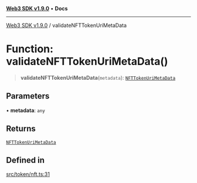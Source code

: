 [**Web3 SDK v1.9.0**](../README.md) • **Docs**

***

[Web3 SDK v1.9.0](../globals.md) / validateNFTTokenUriMetaData

# Function: validateNFTTokenUriMetaData()

> **validateNFTTokenUriMetaData**(`metadata`): [`NFTTokenUriMetaData`](../interfaces/NFTTokenUriMetaData.md)

## Parameters

• **metadata**: `any`

## Returns

[`NFTTokenUriMetaData`](../interfaces/NFTTokenUriMetaData.md)

## Defined in

[src/token/nft.ts:31](https://github.com/Mystic-Nayy/alephium-web3/blob/c1afd789a197ce5fe21f08c2965942090157c33d/packages/web3/src/token/nft.ts#L31)
